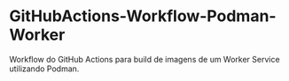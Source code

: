 # GitHubActions-Workflow-Podman-Worker
Workflow do GitHub Actions para build de imagens de um Worker Service utilizando Podman.
